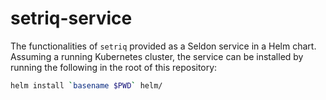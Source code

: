 # setriq-service

The functionalities of `setriq` provided as a Seldon service in a Helm chart. Assuming a running Kubernetes cluster, the
service can be installed by running the following in the root of this repository:

```bash
helm install `basename $PWD` helm/
```
